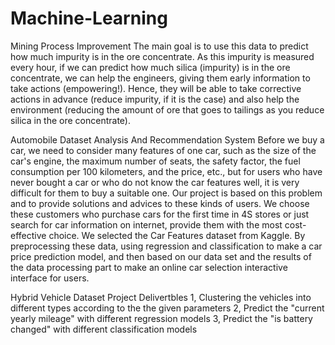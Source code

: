 # Machine-Learning
Mining Process Improvement
The main goal is to use this data to predict how much impurity is in the ore concentrate. As this impurity is measured every hour, if we can predict how much silica (impurity) is in the ore concentrate, we can help the engineers, giving them early information to take actions (empowering!). Hence, they will be able to take corrective actions in advance (reduce impurity, if it is the case) and also help the environment (reducing the amount of ore that goes to tailings as you reduce silica in the ore concentrate).

Automobile Dataset Analysis And Recommendation System
Before we buy a car, we need to consider many features of one car, such as the size of the car's engine, the maximum number of seats, the safety factor, the fuel consumption per 100 kilometers, and the price, etc., but for users who have never bought a car or who do not know the car features well, it is very difficult for them to buy a suitable one. Our project is based on this problem and to provide solutions and advices to these kinds of users. We choose these customers who purchase cars for the first time in 4S stores or just search for car information on internet, provide them with the most cost-effective choice. We selected the Car Features dataset from Kaggle. By preprocessing these data, using regression and classification to make a car price prediction model, and then based on our data set and the results of the data processing part to make an online car selection interactive interface for users.

Hybrid Vehicle Dataset
Project Delivertbles
1, Clustering the vehicles into different types according to the the given parameters
2, Predict the "current yearly mileage" with different regression models
3, Predict the "is battery changed" with different classification models
